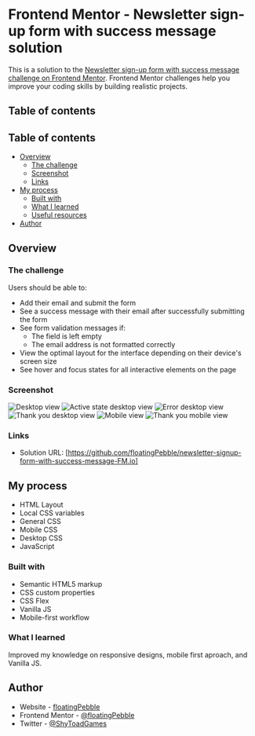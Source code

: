 # Frontend Mentor - Newsletter sign-up form with success message solution

This is a solution to the [Newsletter sign-up form with success message challenge on Frontend Mentor](https://www.frontendmentor.io/challenges/newsletter-signup-form-with-success-message-3FC1AZbNrv). Frontend Mentor challenges help you improve your coding skills by building realistic projects. 

## Table of contents

## Table of contents

- [Overview](#overview)
  - [The challenge](#the-challenge)
  - [Screenshot](#screenshot)
  - [Links](#links)
- [My process](#my-process)
  - [Built with](#built-with)
  - [What I learned](#what-i-learned)
  - [Useful resources](#useful-resources)
- [Author](#author)

## Overview

### The challenge

Users should be able to:

- Add their email and submit the form
- See a success message with their email after successfully submitting the form
- See form validation messages if:
  - The field is left empty
  - The email address is not formatted correctly
- View the optimal layout for the interface depending on their device's screen size
- See hover and focus states for all interactive elements on the page

### Screenshot

![Desktop view](assets/images/desktopView.png)
![Active state desktop view](assets/images/activeStateDesktop.png)
![Error desktop view](assets/images/errorDesktopView.png)
![Thank you desktop view](assets/images/thankYouDesktopView.png)
![Mobile view](assets/images/mobileView.png)
![Thank you mobile view](assets/images/thankYouMobileView.png)

### Links

- Solution URL: [https://github.com/floatingPebble/newsletter-signup-form-with-success-message-FM.io]

## My process

- HTML Layout
- Local CSS variables
- General CSS
- Mobile CSS
- Desktop CSS
- JavaScript

### Built with

- Semantic HTML5 markup
- CSS custom properties
- CSS Flex
- Vanilla JS
- Mobile-first workflow

### What I learned

Improved my knowledge on responsive designs, mobile first aproach, and Vanilla JS.

## Author

- Website - [floatingPebble](https://github.com/floatingPebble)
- Frontend Mentor - [@floatingPebble](https://www.frontendmentor.io/profile/floatingPebble)
- Twitter - [@ShyToadGames](https://twitter.com/ShyToadGames)

